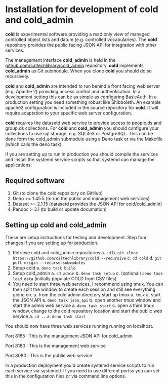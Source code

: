Installation for development of **cold** and **cold_admin**
===========================================================

**cold** is experimental software providing a read only view of managed controlled object lists and datum (e.g. controlled vocabularies). The **cold** repository provides the public facing JSON API for integration with other services.

The management interface **cold_admin** is held in the [github.com/caltechlibrary/cold_admin](https://github.com/caltechlibrary/cold_admin) repository. **cold** implements **cold_admin** as Git submodule. When you clone **cold** you should do so recursively.

**cold** and **cold_admin** are intended to run behind a front facing web server (e.g. Apache 2) providing access control and authentication. In a development setting this can be as simple as configuring BasicAuth.  In a production setting you need something robust like Shibboleth.  An example apache2 configuration is included in the source repository for **cold**. It will require adaptation to your specific web server configuration.

**cold** requires the datasetd web service to provide access to people.ds and group.ds collections. For **cold** and **cold_admin** you should configure your collections to use sql storage, e.g. SQLite3 or PostgreSQL. This can be done form the cold_admin submodule using a Deno task or via the Makefile (which calls the deno task).

If you are setting up to run in production you should compile the services and
install the systemd service scripts so that systemd can manage the applications.

Required software
-----------------

1. Git (to clone the cold repository on GitHub)
2. Deno >= 1.45.5 (to run the public and management web services)
3. Dataset >= 2.1.15 (datasetd provides the JSON API for cold/cold_admin)
4. Pandoc > 3.1 (to build or update documation)

Setting up cold and cold_admin
---------------------------

These are setup instructions for testing and development.  Step four changes
if you are setting up for production.

1. Retrieve cold and cold_admin repositories
    a. `cd`
    b. `git clone https://github.com/caltechlibrary/cold --recursive`
    c. `cd cold`
    d. `git pull origin --recurse-submodules`
2. Setup cold
    a. `deno task build`
3. Setup cold_admin
    a. `cd admin`
    b. `deno task setup`
    c. (optional) `deno task load_data` (initially populate COLD from CSV files)
4. You need to start three web services, I recommend using tmux. You can then split the window to create each session and still see everything going on.
    a. from the cold admin directory start up tmux
      a. `tmux`
    a. start the JSON API 
      a. `deno task json_api`
    b. open another tmux window and start the admin web service
      a. `deno task start`
    c. open a third tmux window, change to the cold repository location and start the public web service
      a. `cd ..`
      a. `deno task start`

You should now have three web services running running on localhost.

Port 8185
: This is the management JSON API for cold_admin

Port 8180
: This is the management web service

Port 8080
: This is the public web service

In a production deployment you'd create systemd service scripts to run each service via systemctl.  If you need to use different portss you can set this in the
configuration files or via command line options.

